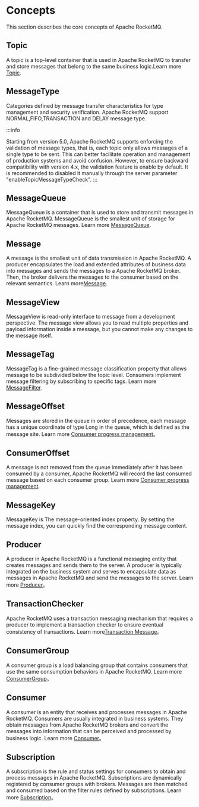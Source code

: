 # Concepts

This section describes the core concepts of Apache RocketMQ.

## Topic

A topic is a top-level container that is used in Apache RocketMQ to transfer and store messages that belong to the same business logic.Learn more [Topic](../03-domainModel/02topic.md).

## MessageType
Categories defined by message transfer characteristics for type management and security verification. Apache RocketMQ support NORMAL,FIFO,TRANSACTION and DELAY message type.

:::info

Starting from version 5.0, Apache RocketMQ supports enforcing the validation of message types, that is, each topic only allows messages of a single type to be sent. This can better facilitate operation and management of production systems and avoid confusion. However, to ensure backward compatibility with version 4.x, the validation feature is enable by default. It is recommended to disabled it manually through the server parameter "enableTopicMessageTypeCheck".
:::

## MessageQueue

MessageQueue is a container that is used to store and transmit messages in Apache RocketMQ. MessageQueue is the smallest unit of storage for Apache RocketMQ messages. Learn more [MessageQueue](../03-domainModel/03messagequeue.md).

## Message

A message is the smallest unit of data transmission in Apache RocketMQ. A producer encapsulates the load and extended attributes of business data into messages and sends the messages to a Apache RocketMQ broker. Then, the broker delivers the messages to the consumer based on the relevant semantics. Learn more[Message](../03-domainModel/04message.md).

## MessageView

MessageView is read-only interface to message from a development perspective. The message view allows you to read multiple properties and payload information inside a message, but you cannot make any changes to the message itself.

## MessageTag
MessageTag is a fine-grained message classification property that allows message to be subdivided below the topic level. Consumers implement message filtering by subscribing to specific tags. Learn more [MessageFilter](../04-featureBehavior/07messagefilter.md).

## MessageOffset

Messages are stored in the queue in order of precedence, each message has a unique coordinate of type Long in the queue, which is defined as the message site. Learn more [Consumer progress management](../04-featureBehavior/09consumerprogress.md)。

## ConsumerOffset

A message is not removed from the queue immediately after it has been consumed by a consumer, Apache RocketMQ will record the last consumed message based on each consumer group. Learn more [Consumer progress management](../04-featureBehavior/09consumerprogress.md).

## MessageKey
MessageKey is The message-oriented index property. By setting the message index, you can quickly find the corresponding message content.

## Producer
A producer in Apache RocketMQ is a functional messaging entity that creates messages and sends them to the server. A producer is typically integrated on the business system and serves to encapsulate data as messages in Apache RocketMQ and send the messages to the server. Learn more [Producer](../03-domainModel/04producer.md)。

## TransactionChecker
Apache RocketMQ uses a transaction messaging mechanism that requires a producer to implement a transaction checker to ensure eventual consistency of transactions. Learn more[Transaction Message](../04-featureBehavior/04transactionmessage.md)。

## ConsumerGroup
A consumer group is a load balancing group that contains consumers that use the same consumption behaviors in Apache RocketMQ. Learn more [ConsumerGroup](../03-domainModel/07consumergroup.md)。

## Consumer
A consumer is an entity that receives and processes messages in Apache RocketMQ. Consumers are usually integrated in business systems. They obtain messages from Apache RocketMQ brokers and convert the messages into information that can be perceived and processed by business logic. Learn more [Consumer](../03-domainModel/08consumer.md)。

## Subscription
A subscription is the rule and status settings for consumers to obtain and process messages in Apache RocketMQ. Subscriptions are dynamically registered by consumer groups with brokers. Messages are then matched and consumed based on the filter rules defined by subscriptions. Learn more [Subscription](../03-domainModel/09subscription.md)。

